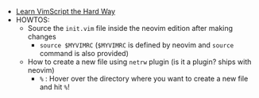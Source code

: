 - [Learn VimScript the Hard Way]( https://learnvimscriptthehardway.stevelosh.com/)
- HOWTOS:
  - Source the `init.vim` file inside the neovim edition after making changes
      - `source $MYVIMRC` (`$MYVIMRC` is defined by neovim and `source` command is also provided)
  - How to create a new file using `netrw` plugin (is it a plugin? ships with neovim)
    - `%` : Hover over the directory where you want to create a new file and hit `%`!
